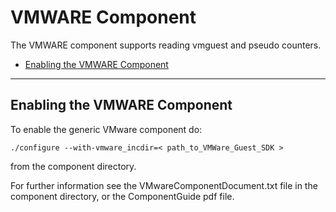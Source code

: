 # VMWARE Component

The VMWARE component supports reading vmguest and pseudo counters.

* [Enabling the VMWARE Component](#enabling-the-vmware-component)

***
## Enabling the VMWARE Component

To enable the generic VMware component do:

    ./configure --with-vmware_incdir=< path_to_VMWare_Guest_SDK >
    
from the component directory.

For further information see the VMwareComponentDocument.txt file in the component directory, or the ComponentGuide pdf file.

